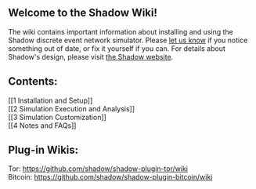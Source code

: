 ## Welcome to the Shadow Wiki! 

The wiki contains important information about installing and using the Shadow discrete event network simulator. Please [let us know](https://wwws.cs.umn.edu/mm-cs/listinfo/shadow-support) if you notice something out of date, or fix it yourself if you can. For details about Shadow's design, please visit [the Shadow website](https://shadow.github.io/).

## Contents:

[[1 Installation and Setup]]  
[[2 Simulation Execution and Analysis]]  
[[3 Simulation Customization]]  
[[4 Notes and FAQs]]  

## Plug-in Wikis:

Tor: https://github.com/shadow/shadow-plugin-tor/wiki  
Bitcoin: https://github.com/shadow/shadow-plugin-bitcoin/wiki  